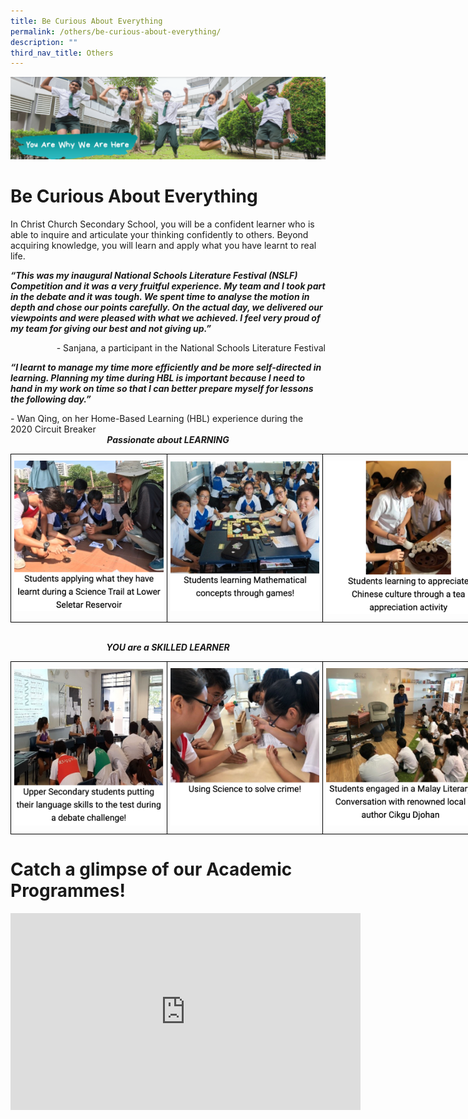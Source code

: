 ```yaml
---
title: Be Curious About Everything
permalink: /others/be-curious-about-everything/
description: ""
third_nav_title: Others
---
```

![](/images/yawwah%20banner.png)

# Be Curious About Everything

In Christ Church Secondary School, you will be a confident learner who is able to inquire and articulate your thinking confidently to others. Beyond acquiring knowledge, you will learn and apply what you have learnt to real life.&nbsp;

  

**_“This was my inaugural National Schools Literature Festival (NSLF) Competition and it was a very fruitful experience. My team and I took part in the debate and it was tough. We spent time to analyse the motion in depth and chose our points carefully. On the actual day, we delivered our viewpoints and were pleased with what we achieved. I feel very proud of my team for giving our best and not giving up.”_**

<div>
<div style="float: right">
- Sanjana, a participant in the National Schools Literature Festival
	</div>
</div>

 <br>
 

**_“I learnt to manage my time more efficiently and be more self-directed in learning. Planning my time during HBL is important because I need to hand in my work on time so that I can better prepare myself for lessons the following day.”_**&nbsp;

<div>
<div style="float: right">
- Wan Qing, on her Home-Based Learning (HBL) experience during the 2020 Circuit Breaker
	</div>
</div>

<br>
<br>

<center><strong><em>Passionate about LEARNING</em></strong></center>

<style type="text/css">
.tg  {border-collapse:collapse;border-spacing:0;}
.tg td{border-color:black;border-style:solid;border-width:1px;font-family:Arial, sans-serif;font-size:14px;
  overflow:hidden;padding:10px 5px;word-break:normal;}
.tg th{border-color:black;border-style:solid;border-width:1px;font-family:Arial, sans-serif;font-size:14px;
  font-weight:normal;overflow:hidden;padding:10px 5px;word-break:normal;}
.tg .tg-0lax{text-align:left;vertical-align:top}
</style>
<table class="tg" style="undefined;table-layout: fixed; width: 750px">
<colgroup>
<col style="width: 250px">
<col style="width: 250px">
<col style="width: 250px">
</colgroup>
<tbody>
  <tr>
   <td class="tg-0lax"><img src="/images/curious1(1).png"></td>
   <td class="tg-0lax"><img src="/images/curious2(1).png"></td>
   <td class="tg-0lax"><img src="/images/curious3(1).png"></td>
  </tr>
</tbody>
</table>

<br>

<center><strong><em>YOU are a SKILLED LEARNER</em></strong></center>

<style type="text/css">
.tg  {border-collapse:collapse;border-spacing:0;}
.tg td{border-color:black;border-style:solid;border-width:1px;font-family:Arial, sans-serif;font-size:14px;
  overflow:hidden;padding:10px 5px;word-break:normal;}
.tg th{border-color:black;border-style:solid;border-width:1px;font-family:Arial, sans-serif;font-size:14px;
  font-weight:normal;overflow:hidden;padding:10px 5px;word-break:normal;}
.tg .tg-0lax{text-align:left;vertical-align:top}
</style>
<table class="tg" style="undefined;table-layout: fixed; width: 750px">
<colgroup>
<col style="width: 250px">
<col style="width: 250px">
<col style="width: 250px">
</colgroup>
<tbody>
  <tr>
    <td class="tg-0lax"><img src="/images/curious4.png"></td>
    <td class="tg-0lax"><img src="/images/curious5.png"></td>
    <td class="tg-0lax"><img src="/images/curious6.png"></td>
  </tr>
</tbody>
</table>

# Catch a glimpse of our Academic Programmes!

<center><iframe width="560" height="315" src="https://www.youtube.com/embed/96qa6nVvYiM" title="YouTube video player" frameborder="0" allow="accelerometer; autoplay; clipboard-write; encrypted-media; gyroscope; picture-in-picture" allowfullscreen=""></iframe></center>